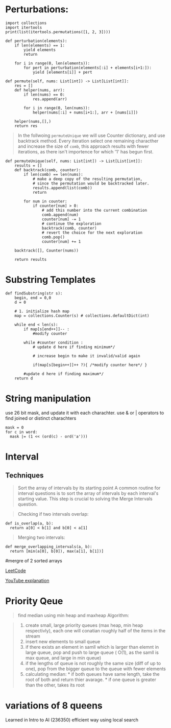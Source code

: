 # Perturbations:

```
import collections
import itertools
print(list(itertools.permutations([1, 2, 3])))

def perturbation(elements):
    if len(elements) == 1:
        yield elements
        return
    
    for i in range(0, len(elements)):
        for pert in perturbation(elements[:i] + elements[i+1:]):
            yield [elements[i]] + pert

def permute(self, nums: List[int]) -> List[List[int]]:
    res = []
    def helper(nums, arr):
        if len(nums) == 0:
            res.append(arr)

        for i in range(0, len(nums)):
            helper(nums[:i] + nums[i+1:], arr + [nums[i]])

    helper(nums,[],)
    return res
```

> In the follwoing `permuteUnique` we will use Counter dictionary, and use backtrack method.
Every iteration select one remaining characther and increase the size of `comb`, this approach results with fewer iterations, as there isn't importence for which '1' has begun first.

```
def permuteUnique(self, nums: List[int]) -> List[List[int]]:
    results = []
    def backtrack(comb, counter):
        if len(comb) == len(nums):
            # make a deep copy of the resulting permutation,
            # since the permutation would be backtracked later.
            results.append(list(comb))
            return

        for num in counter:
            if counter[num] > 0:
                # add this number into the current combination
                comb.append(num)
                counter[num] -= 1
                # continue the exploration
                backtrack(comb, counter)
                # revert the choice for the next exploration
                comb.pop()
                counter[num] += 1

    backtrack([], Counter(nums))

    return results
```





# Substring Templates

```
def findSubstring(str s):
    begin, end = 0,0
    d = 0

    # 1. initialize hash map
    map = collections.Counter(s) # collections.defaultDict(int)

    while end < len(s):
        if map[s[end++]]-- : 
            #modify counter
        
        while #counter condition :
            # update d here if finding minimum*/

            # increase begin to make it invalid/valid again

            if(map[s[begin++]]++ ?){ /*modify counter here*/ }

        #update d here if finding maximum*/
    return d
```
# String manipulation

use 26 bit mask, and update it with each charachter.
use & or | operators to find joined or distinct charachters
```
mask = 0
for c in word:
  mask |= (1 << (ord(c) - ord('a')))
```


# Interval
## Techniques
> Sort the array of intervals by its starting point
A common routine for interval questions is to sort the array of intervals by each interval's starting value. This step is crucial to solving the Merge Intervals question.

> Checking if two intervals overlap:
```
def is_overlap(a, b):
  return a[0] < b[1] and b[0] < a[1]
```
> Merging two intervals:
```
def merge_overlapping_intervals(a, b):
  return [min(a[0], b[0]), max(a[1], b[1])]
```


#mergre of 2 sorted arrays

[LeetCode](https://leetcode.com/problems/median-of-two-sorted-arrays/)

[YouTube explanation](
https://www.youtube.com/watch?v=q6IEA26hvXc&t=1006s&ab_channel=NeetCode)

# Priority Qeue
> find median using min heap and maxheap
Algorithm:

> 1. create small, large priority queues (max heap, min heap respectivly), each one will conatian roughly half of the items in the stream
> 2. insert new elements to small queue
> 3. if there exists an element in samll which is larger than elemnt in large queue, pop and push to large queue ( O(1), as the samll is max queue, and large in min queue)
> 4. if the lengths of queue is not roughly the same size (diff of up to one), pop from the bigger queue to the queue with fewer elements
> 5. calculating median:
    * if both queues have same length, take the root of both and return thier avarage.
    * if one queue is greater than the other, takes its root


# variations of 8 queens
Learned in Intro to AI (236350) efficient way using local search